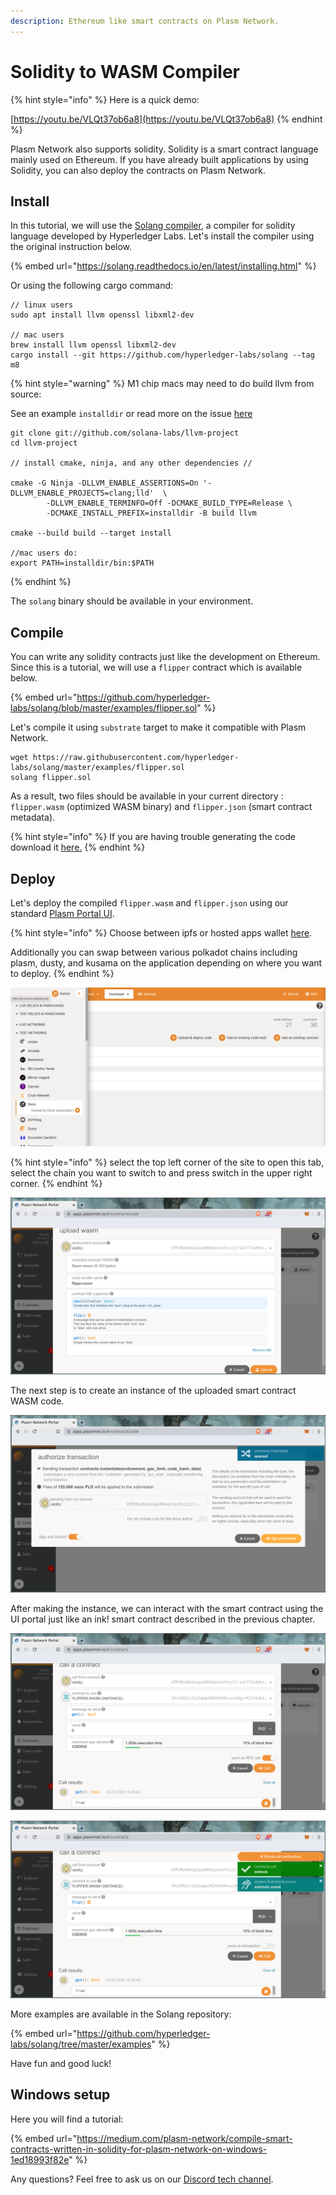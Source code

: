 ```yaml
---
description: Ethereum like smart contracts on Plasm Network.
---
```


# Solidity to WASM Compiler

{% hint style="info" %}
Here is a quick demo:

[https://youtu.be/VLQt37ob6a8](https://youtu.be/VLQt37ob6a8)
{% endhint %}

Plasm Network also supports solidity. Solidity is a smart contract language mainly used on Ethereum. If you have already built applications by using Solidity, you can also deploy the contracts on Plasm Network.

## Install

In this tutorial, we will use the [Solang compiler](https://github.com/hyperledger-labs/solang), a compiler for solidity language developed by Hyperledger Labs. Let's install the compiler using the original instruction below.

{% embed url="https://solang.readthedocs.io/en/latest/installing.html" %}

Or using the following cargo command:

```text
// linux users
sudo apt install llvm openssl libxml2-dev

// mac users
brew install llvm openssl libxml2-dev
cargo install --git https://github.com/hyperledger-labs/solang --tag m8
```

{% hint style="warning" %}
M1 chip macs may need to do build llvm from source:

See an example `installdir` or read more on the issue [here](https://github.com/hyperledger-labs/solang/issues/421)

```
git clone git://github.com/solana-labs/llvm-project
cd llvm-project

// install cmake, ninja, and any other dependencies //

cmake -G Ninja -DLLVM_ENABLE_ASSERTIONS=On '-DLLVM_ENABLE_PROJECTS=clang;lld'  \
        -DLLVM_ENABLE_TERMINFO=Off -DCMAKE_BUILD_TYPE=Release \
        -DCMAKE_INSTALL_PREFIX=installdir -B build llvm
        
cmake --build build --target install

//mac users do:
export PATH=installdir/bin:$PATH
```
{% endhint %}

The `solang` binary should be available in your environment.

## Compile

You can write any solidity contracts just like the development on Ethereum. Since this is a tutorial, we will use a `flipper` contract which is available below.

{% embed url="https://github.com/hyperledger-labs/solang/blob/master/examples/flipper.sol" %}

Let's compile it using `substrate` target to make it compatible with Plasm Network.

```text
wget https://raw.githubusercontent.com/hyperledger-labs/solang/master/examples/flipper.sol
solang flipper.sol
```

As a result, two files should be available in your current directory : `flipper.wasm` \(optimized WASM binary\) and `flipper.json` \(smart contract metadata\).

{% hint style="info" %}
If you are having trouble generating the code download it [here.](https://github.com/PlasmNetwork/tutorials/tree/main/solang-wasm)
{% endhint %}

## Deploy

Let's deploy the compiled `flipper.wasm` and `flipper.json` using our standard [Plasm Portal UI](https://cloudflare-ipfs.com/ipns/dotapps.io/?rpc=wss%3A%2F%2Frpc.dusty.plasmnet.io%2F#/accounts).

{% hint style="info" %}
Choose between ipfs or hosted apps wallet [here](https://polkadot.js.org/).

Additionally you can swap between various polkadot chains including plasm, dusty, and kusama on the application depending on where you want to deploy.
{% endhint %}

![](../../../.gitbook/assets/screen-shot-2021-06-02-at-4.11.29-pm.png)

{% hint style="info" %}
select the top left corner of the site to open this tab, select the chain you want to switch to and press switch in the upper right corner.
{% endhint %}

![Deploy your smart contract WASM code on Dusty Network.](../../../.gitbook/assets/flipper.png)

The next step is to create an instance of the uploaded smart contract WASM code.

![Sent smart contract instance transaction.](../../../.gitbook/assets/instance_flipper.png)

After making the instance, we can interact with the smart contract using the UI portal just like an ink! smart contract described in the previous chapter.

![Read data from smart contract using RPC call.](../../../.gitbook/assets/call_flipper.png)

![Write data into smart contract via a transaction.](../../../.gitbook/assets/call_flipper2.png)

More examples are available in the Solang repository:

{% embed url="https://github.com/hyperledger-labs/solang/tree/master/examples" %}

Have fun and good luck!

## Windows setup

Here you will find a tutorial:

{% embed url="https://medium.com/plasm-network/compile-smart-contracts-written-in-solidity-for-plasm-network-on-windows-1ed18993f82e" %}



Any questions? Feel free to ask us on our [Discord tech channel](https://discord.com/invite/kH3Njpr).[  
](https://docs.plasmnet.io/workshop-and-tutorial/smart-contract/deploy-your-smart-contract-on-plasm)

